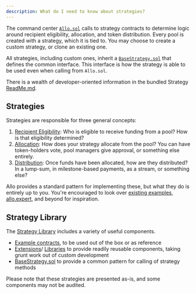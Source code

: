 ```yaml
---
description: What do I need to know about strategies?
---
```


The command center [`Allo.sol`](/allo) calls to strategy contracts to determine logic around recipient
eligibility, allocation, and token distribution. Every pool is created with a strategy, which it is
tied to. You may choose to create a custom strategy, or clone an existing one.

All strategies, including custom ones, inherit a 
[`BaseStrategy.sol`](https://github.com/allo-protocol/allo-v2.1/tree/dev/contracts/strategies)
that defines the common interface. This interface is how the strategy is able to be
used even when calling from `Allo.sol`.

There is a wealth of developer-oriented information in the bundled Strategy
[ReadMe.md](https://github.com/allo-protocol/allo-v2.1/blob/dev/contracts/strategies/README.md).

## Strategies

Strategies are responsible for three general concepts:

1. [Recipient Eligibility](/strategies/recipients): Who is eligible to receive
   funding from a pool? How is that eligibility determined?
2. [Allocation](/strategies/allocation): How does your strategy allocate from
   the pool? You can have token-holders vote, pool managers give approval, or
   something else entirely.
3. [Distribution](/strategies/distribution): Once funds have been allocated,
   how are they distributed? In a lump-sum, in milestone-based payments, as
   a stream, or something else?

Allo provides a standard pattern for implementing these, but what they do is entirely
up to you. You're encouraged to look over [existing examples](https://github.com/allo-protocol/allo-v2.1/tree/dev/contracts/strategies/examples),
 [allo.expert](https://allo.expert/), and beyond for inspiration.

## Strategy Library

The [Strategy Library](https://github.com/allo-protocol/allo-v2.1/tree/dev/contracts/strategies)
includes a variety of useful components. 
* [Example contracts](https://github.com/allo-protocol/allo-v2.1/tree/dev/contracts/strategies/examples),
 to be used out of the box or as reference
* [Extensions](https://github.com/allo-protocol/allo-v2.1/tree/dev/contracts/strategies/extensions)/
[Libraries](https://github.com/allo-protocol/allo-v2.1/tree/dev/contracts/strategies/libraries)
to provide readily reusable components, taking grunt work out of custom development
* [BaseStrategy.sol](https://github.com/allo-protocol/allo-v2.1/blob/dev/contracts/strategies/BaseStrategy.sol)
 to provide a common pattern for calling of strategy methods

Please note that these strategies are presented as-is, and some components
may not be audited.